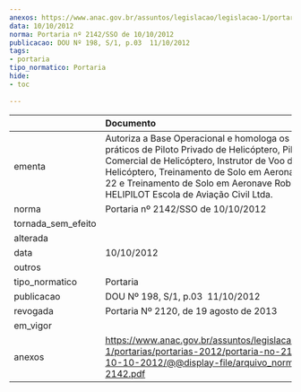 ```yaml
---
anexos: https://www.anac.gov.br/assuntos/legislacao/legislacao-1/portarias/portarias-2012/portaria-no-2142-sso-de-10-10-2012/@@display-file/arquivo_norma/PA2012-2142.pdf
data: 10/10/2012
norma: Portaria nº 2142/SSO de 10/10/2012
publicacao: DOU Nº 198, S/1, p.03  11/10/2012
tags:
- portaria
tipo_normatico: Portaria
hide: 
- toc 
 
---
```


|                    | Documento                                                                                                                                                                                                                                                                                          |
|:-------------------|:---------------------------------------------------------------------------------------------------------------------------------------------------------------------------------------------------------------------------------------------------------------------------------------------------|
| ementa             | Autoriza a Base Operacional e homologa os cursos práticos de Piloto Privado de Helicóptero, Piloto Comercial de Helicóptero, Instrutor de Voo de Helicóptero, Treinamento de Solo em Aeronave Robinson 22 e Treinamento de Solo em Aeronave Robinson 44 da HELIPILOT Escola de Aviação Civil Ltda. |
| norma              | Portaria nº 2142/SSO de 10/10/2012                                                                                                                                                                                                                                                                 |
| tornada_sem_efeito |                                                                                                                                                                                                                                                                                                    |
| alterada           |                                                                                                                                                                                                                                                                                                    |
| data               | 10/10/2012                                                                                                                                                                                                                                                                                         |
| outros             |                                                                                                                                                                                                                                                                                                    |
| tipo_normatico     | Portaria                                                                                                                                                                                                                                                                                           |
| publicacao         | DOU Nº 198, S/1, p.03  11/10/2012                                                                                                                                                                                                                                                                  |
| revogada           | Portaria Nº 2120, de 19 agosto de 2013                                                                                                                                                                                                                                                             |
| em_vigor           |                                                                                                                                                                                                                                                                                                    |
| anexos             | https://www.anac.gov.br/assuntos/legislacao/legislacao-1/portarias/portarias-2012/portaria-no-2142-sso-de-10-10-2012/@@display-file/arquivo_norma/PA2012-2142.pdf                                                                                                                                  |